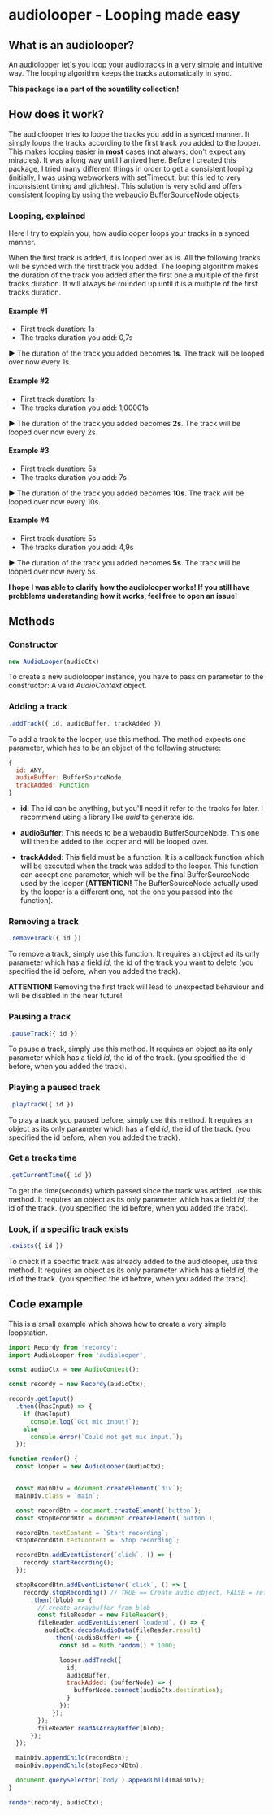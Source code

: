 # audiolooper - Looping made easy

## What is an audiolooper?

An audiolooper let's you loop your audiotracks in a very simple and intuitive way.
The looping algorithm keeps the tracks automatically in sync.

__This package is a part of the sountility collection!__

## How does it work?
The audiolooper tries to loope the tracks you add in a synced manner. It simply loops the tracks according to the first track you added to the looper. This makes looping easier in __most__ cases (not always, don't expect any miracles).
It was a long way until I arrived here. Before I created this package, I tried many different things in order to get a consistent looping (initially, I was using webworkers with setTimeout, but this led to very inconsistent timing and glichtes). This solution is very solid and offers consistent looping by using the webaudio BufferSourceNode objects.

### Looping, explained
Here I try to explain you, how audiolooper loops your tracks in a synced manner.

When the first track is added, it is looped over as is.
All the following tracks will be synced with the first track you added.
The looping algorithm makes the duration of the track you added after the first one a multiple of the first tracks duration. It will always be rounded up until it is a multiple of the first tracks duration.

#### Example #1
- First track duration: 1s
- The tracks duration you add: 0,7s

:arrow_forward: The duration of the track you added becomes __1s__. The track will be looped over now every 1s.

#### Example #2
- First track duration: 1s
- The tracks duration you add: 1,00001s

:arrow_forward: The duration of the track you added becomes __2s__. The track will be looped over now every 2s.

#### Example #3
- First track duration: 5s
- The tracks duration you add: 7s

:arrow_forward: The duration of the track you added becomes __10s__. The track will be looped over now every 10s.

#### Example #4
- First track duration: 5s
- The tracks duration you add: 4,9s

:arrow_forward: The duration of the track you added becomes __5s__. The track will be looped over now every 5s.

__I hope I was able to clarify how the audiolooper works! If you still have probblems understanding how it works, feel free to open an issue!__

## Methods

### Constructor
```javascript
new AudioLooper(audioCtx)
```

To create a new audiolooper instance, you have to pass on parameter to the constructor: A valid _AudioContext_ object.

### Adding a track
```javascript
.addTrack({ id, audioBuffer, trackAdded })
```

To add a track to the looper, use this method.
The method expects one parameter, which has to be an object of the following structure:

```javascript
{
  id: ANY,
  audioBuffer: BufferSourceNode,
  trackAdded: Function
}
```

- __id__: The id can be anything, but you'll need it refer to the tracks for later. I recommend using a library like _uuid_ to generate ids.

- __audioBuffer__: This needs to be a webaudio BufferSourceNode. This one will then be added to the looper and will be looped over.

- __trackAdded__: This field must be a function. It is a callback function which will be executed when the track was added to the looper. This function can accept one parameter, which will be the final BufferSourceNode used by the looper (__ATTENTION!__ The BufferSourceNode actually used by the looper is a different one, not the one you passed into the function).


### Removing a track
```javascript
.removeTrack({ id })
```

To remove a track, simply use this function. It requires an object ad its only parameter which has a field _id_, the id of the track you want to delete (you specified the id before, when you added the track).

__ATTENTION!__ Removing the first track will lead to unexpected behaviour and will be disabled in the near future!

### Pausing a track
```javascript
.pauseTrack({ id })
```

To pause a track, simply use this method. It requires an object as its only parameter which has a field _id_, the id of the track. (you specified the id before, when you added the track).

### Playing a paused track
```javascript
.playTrack({ id })
```

To play a track you paused before, simply use this method. It requires an object as its only parameter which has a field _id_, the id of the track. (you specified the id before, when you added the track).

### Get a tracks time
```javascript
.getCurrentTime({ id })
```

To get the time(seconds) which passed since the track was added, use this method. It requires an object as its only parameter which has a field _id_, the id of the track. (you specified the id before, when you added the track).

### Look, if a specific track exists
```javascript
.exists({ id })
```

To check if a specific track was already added to the audiolooper, use this method. It requires an object as its only parameter which has a field _id_, the id of the track. (you specified the id before, when you added the track).

## Code example

This is a small example which shows how to create a very simple loopstation.

```javascript
import Recordy from 'recordy';
import AudioLooper from 'audiolooper';

const audioCtx = new AudioContext();

const recordy = new Recordy(audioCtx);

recordy.getInput()
  .then((hasInput) => {
    if (hasInput)
      console.log(`Got mic input!`);
    else
      console.error(`Could not get mic input.`);
  });

function render() {
  const looper = new AudioLooper(audioCtx);


  const mainDiv = document.createElement(`div`);
  mainDiv.class = `main`;

  const recordBtn = document.createElement(`button`);
  const stopRecordBtn = document.createElement(`button`);

  recordBtn.textContent = `Start recording`;
  stopRecordBtn.textContent = `Stop recording`;

  recordBtn.addEventListener(`click`, () => {
    recordy.startRecording();
  });

  stopRecordBtn.addEventListener(`click`, () => {
    recordy.stopRecording() // TRUE == Create audio object, FALSE = return blob
      .then((blob) => {
        // create arraybuffer from blob
        const fileReader = new FileReader();
        fileReader.addEventListener(`loadend`, () => {
          audioCtx.decodeAudioData(fileReader.result)
            .then((audioBuffer) => {
              const id = Math.random() * 1000;

              looper.addTrack({
                id,
                audioBuffer,
                trackAdded: (bufferNode) => {
                  bufferNode.connect(audioCtx.destination);
                }
              });
            });
        });
        fileReader.readAsArrayBuffer(blob);
      });
  });

  mainDiv.appendChild(recordBtn);
  mainDiv.appendChild(stopRecordBtn);

  document.querySelector(`body`).appendChild(mainDiv);
}

render(recordy, audioCtx);
```
